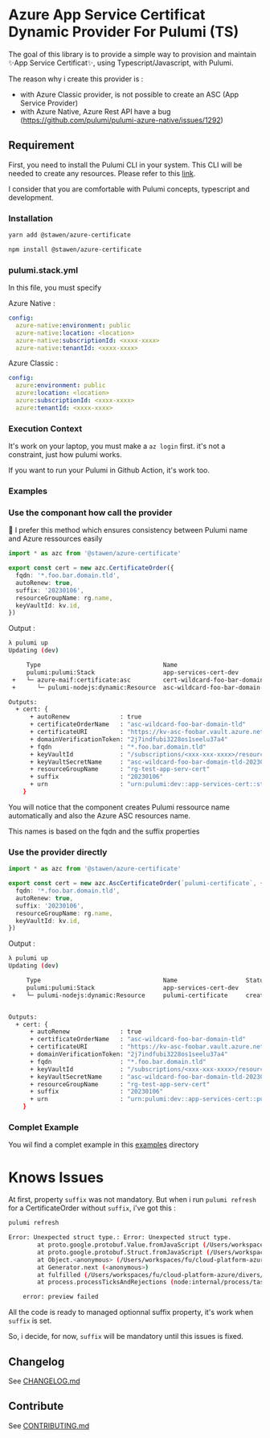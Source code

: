 # Azure App Service Certificat Dynamic Provider For Pulumi (TS)

The goal of this library is to provide a simple way to provision and maintain ✨App Service Certificat✨, using Typescript/Javascript, with Pulumi.

The reason why i create this provider is :

- with Azure Classic provider, is not possible to create an ASC (App Service Provider)
- with Azure Native, Azure Rest API have a bug (https://github.com/pulumi/pulumi-azure-native/issues/1292)

## Requirement

First, you need to install the Pulumi CLI in your system. This CLI will be needed to create any resources. Please refer to this [link](https://www.pulumi.com/docs/reference/cli/).

I consider that you are comfortable with Pulumi concepts, typescript and development.

### Installation

```bash
yarn add @stawen/azure-certificate
```

```bash
npm install @stawen/azure-certificate
```

### pulumi.stack.yml

In this file, you must specify

Azure Native :

```yaml
config:
  azure-native:environment: public
  azure-native:location: <location>
  azure-native:subscriptionId: <xxxx-xxxx>
  azure-native:tenantId: <xxxx-xxxx>
```

Azure Classic :

```yaml
config:
  azure:environment: public
  azure:location: <location>
  azure:subscriptionId: <xxxx-xxxx>
  azure:tenantId: <xxxx-xxxx>
```

### Execution Context

It's work on your laptop, you must make a `az login` first. it's not a constraint, just how pulumi works.

If you want to run your Pulumi in Github Action, it's work too.

### Examples

### Use the componant how call the provider

🚀 I prefer this method which ensures consistency between Pulumi name and Azure ressources easily

```typescript
import * as azc from '@stawen/azure-certificate'

export const cert = new azc.CertificateOrder({
  fqdn: '*.foo.bar.domain.tld',
  autoRenew: true,
  suffix: '20230106',
  resourceGroupName: rg.name,
  keyVaultId: kv.id,
})
```

Output :

```bash
λ pulumi up
Updating (dev)

     Type                                  Name                                       Status            Info
     pulumi:pulumi:Stack                   app-services-cert-dev
 +   └─ azure-maif:certificate:asc         cert-wildcard-foo-bar-domain-tld-20230106  created (1s)
 +      └─ pulumi-nodejs:dynamic:Resource  asc-wildcard-foo-bar-domain-tld-20230106   created (20s)

Outputs:
  + cert: {
      + autoRenew              : true
      + certificateOrderName   : "asc-wildcard-foo-bar-domain-tld"
      + certificateURI         : "https://kv-asc-foobar.vault.azure.net/secrets/asc-wildcard-foo-bar-domain-tld-20230106"
      + domainVerificationToken: "2j7indfubi3228os1seelu37a4"
      + fqdn                   : "*.foo.bar.domain.tld"
      + keyVaultId             : "/subscriptions/<xxx-xxx-xxxx>/resourceGroups/rg-test-app-serv-cert/providers/Microsoft.KeyVault/vaults/kv-asc-foobar"
      + keyVaultSecretName     : "asc-wildcard-foo-bar-domain-tld-20230106"
      + resourceGroupName      : "rg-test-app-serv-cert"
      + suffix                 : "20230106"
      + urn                    : "urn:pulumi:dev::app-services-cert::stawen:azure-certificate:asc::cert-wildcard-foo-bar-domain-tld-20230106"
    }
```

You will notice that the component creates Pulumi ressource name automatically and also the Azure ASC resources name.

This names is based on the fqdn and the suffix properties

### Use the provider directly

```typescript
import * as azc from '@stawen/azure-certificate'

export const cert = new azc.AscCertificateOrder(`pulumi-certificate`, {
  fqdn: '*.foo.bar.domain.tld',
  autoRenew: true,
  suffix: '20230106',
  resourceGroupName: rg.name,
  keyVaultId: kv.id,
})
```

Output :

```bash
λ pulumi up
Updating (dev)

     Type                                  Name                   Status            Info
     pulumi:pulumi:Stack                   app-services-cert-dev
 +   └─ pulumi-nodejs:dynamic:Resource     pulumi-certificate     created (20s)


Outputs:
  + cert: {
      + autoRenew              : true
      + certificateOrderName   : "asc-wildcard-foo-bar-domain-tld"
      + certificateURI         : "https://kv-asc-foobar.vault.azure.net/secrets/asc-wildcard-foo-bar-domain-tld-20230106"
      + domainVerificationToken: "2j7indfubi3228os1seelu37a4"
      + fqdn                   : "*.foo.bar.domain.tld"
      + keyVaultId             : "/subscriptions/<xxx-xxx-xxxx>/resourceGroups/rg-test-app-serv-cert/providers/Microsoft.KeyVault/vaults/kv-asc-foobar"
      + keyVaultSecretName     : "asc-wildcard-foo-bar-domain-tld-20230106"
      + resourceGroupName      : "rg-test-app-serv-cert"
      + suffix                 : "20230106"
      + urn                    : "urn:pulumi:dev::app-services-cert::pulumi-nodejs:dynamic:Resource::pulumi-certificate"
    }
```

### Complet Example

You wil find a complet example in this [examples](./examples/) directory

# Knows Issues

At first, property `suffix` was not mandatory. But when i run `pulumi refresh` for a CertificateOrder without `suffix`, i've got this :

```bash
pulumi refresh

Error: Unexpected struct type.: Error: Unexpected struct type.
        at proto.google.protobuf.Value.fromJavaScript (/Users/workspaces/fu/cloud-platform-azure/divers/app-services-certificates/node_modules/google-protobuf/google/protobuf/struct_pb.js:885:13)
        at proto.google.protobuf.Struct.fromJavaScript (/Users/workspaces/fu/cloud-platform-azure/divers/app-services-certificates/node_modules/google-protobuf/google/protobuf/struct_pb.js:951:51)
        at Object.<anonymous> (/Users/workspaces/fu/cloud-platform-azure/divers/app-services-certificates/node_modules/@pulumi/pulumi/cmd/dynamic-provider/index.js:238:55)
        at Generator.next (<anonymous>)
        at fulfilled (/Users/workspaces/fu/cloud-platform-azure/divers/app-services-certificates/node_modules/@pulumi/pulumi/cmd/dynamic-provider/index.js:18:58)
        at process.processTicksAndRejections (node:internal/process/task_queues:95:5)

    error: preview failed
```

All the code is ready to managed optionnal suffix property, it's work when `suffix` is set.

So, i decide, for now, `suffix` will be mandatory until this issues is fixed.

## Changelog

See [CHANGELOG.md](./CHANGELOG.md)

## Contribute

See [CONTRIBUTING.md](./CONTRIBUTING.md)
